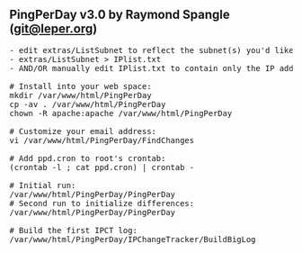 PingPerDay v3.0 by Raymond Spangle (git@leper.org)
--------------------------------------------------

<pre>
- edit extras/ListSubnet to reflect the subnet(s) you'd like to list
- extras/ListSubnet > IPlist.txt
- AND/OR manually edit IPlist.txt to contain only the IP addresses you wish to monitor

# Install into your web space:
mkdir /var/www/html/PingPerDay
cp -av . /var/www/html/PingPerDay
chown -R apache:apache /var/www/html/PingPerDay

# Customize your email address:
vi /var/www/html/PingPerDay/FindChanges

# Add ppd.cron to root's crontab:  
(crontab -l ; cat ppd.cron) | crontab -

# Initial run:
/var/www/html/PingPerDay/PingPerDay
# Second run to initialize differences:
/var/www/html/PingPerDay/PingPerDay

# Build the first IPCT log:
/var/www/html/PingPerDay/IPChangeTracker/BuildBigLog

</pre>
